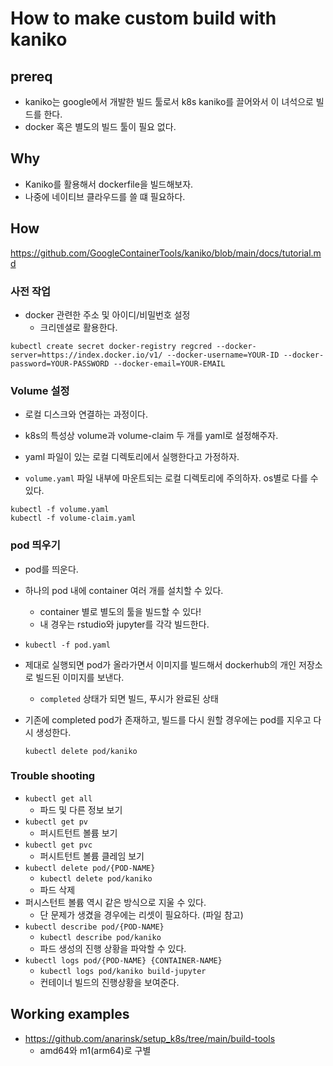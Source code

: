 # How to make custom build with kaniko

## prereq

- kaniko는 google에서 개발한 빌드 툴로서 k8s kaniko를 끌어와서 이 녀석으로 빌드를 한다. 
- docker 혹은 별도의 빌드 툴이 필요 없다. 

## Why 

- Kaniko를 활용해서 dockerfile을 빌드해보자. 
- 나중에 네이티브 클라우드를 쓸 떄 필요하다. 

## How 

https://github.com/GoogleContainerTools/kaniko/blob/main/docs/tutorial.md

### 사전 작업 

- docker 관련한 주소 및 아이디/비밀번호 설정 
    + 크리덴셜로 활용한다. 

```
kubectl create secret docker-registry regcred --docker-server=https://index.docker.io/v1/ --docker-username=YOUR-ID --docker-password=YOUR-PASSWORD --docker-email=YOUR-EMAIL
```

### Volume 설정 

- 로컬 디스크와 연결하는 과정이다. 
- k8s의 특성상 volume과 volume-claim 두 개를 yaml로 설정해주자. 
- yaml 파일이 있는 로컬 디렉토리에서 실행한다고 가정하자. 

- `volume.yaml` 파일 내부에 마운트되는 로컬 디렉토리에 주의하자. os별로 다를 수 있다. 

```shell
kubectl -f volume.yaml 
kubectl -f volume-claim.yaml 
```

### pod 띄우기 

- pod를 띄운다. 
- 하나의 pod 내에 container 여러 개를 설치할 수 있다. 
    + container 별로 별도의 툴을 빌드할 수 있다! 
    + 내 경우는 rstudio와 jupyter를 각각 빌드한다. 

- `kubectl -f pod.yaml`

- 제대로 실행되면 pod가 올라가면서 이미지를 빌드해서 dockerhub의 개인 저장소로 빌드된 이미지를 보낸다.
    + `completed` 상태가 되면 빌드, 푸시가 완료된 상태 

- 기존에 completed pod가 존재하고, 빌드를 다시 원할 경우에는 pod를 지우고 다시 생성한다. 
    ```
    kubectl delete pod/kaniko
    ```

### Trouble shooting 

- `kubectl get all`
    + 파드 및 다른 정보 보기 
- `kubectl get pv`
    + 퍼시트턴트 볼륨 보기 
- `kubectl get pvc`
    + 퍼시트턴트 볼륨 클레임 보기 
- `kubectl delete pod/{POD-NAME}`
    + `kubectl delete pod/kaniko`
    + 파드 삭제 
- 퍼시스턴트 볼륨 역시 같은 방식으로 지울 수 있다. 
    + 단 문제가 생겼을 경우에는 리셋이 필요하다. (파일 참고)
- `kubectl describe pod/{POD-NAME}`
    + `kubectl describe pod/kaniko`
    + 파드 생성의 진행 상황을 파악할 수 있다. 
- `kubectl logs pod/{POD-NAME} {CONTAINER-NAME}`
    + `kubectl logs pod/kaniko build-jupyter`
    + 컨테이너 빌드의 진행상황을 보여준다. 

## Working examples 

- https://github.com/anarinsk/setup_k8s/tree/main/build-tools
    + amd64와 m1(arm64)로 구별 






